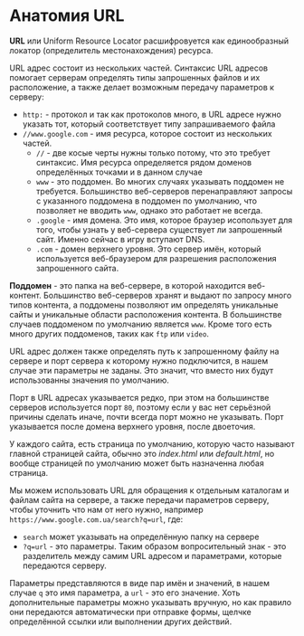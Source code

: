 # Анатомия URL

**URL** или Uniform Resource Locator расшифровуется как единообразный локатор (определитель местонахождения) ресурса.

URL адрес состоит из нескольких частей. Синтаксис URL адресов помогает серверам определять типы запрошенных файлов и их расположение, а также делает возможным передачу параметров к серверу:

* `http:` - протокол и так как протоколов много, в URL адресе нужно указать тот, который соответствует типу запрашиваемого файла
* `//www.google.com` - имя ресурса, которое состоит из нескольких частей.
    * `//` - две косые черты нужны только потому, что это требует синтаксис. Имя ресурса определяется рядом доменов определённых точками и в данном случае
    * `www` - это поддомен. Во многих случаях указывать поддомен не требуется. Большинство веб-серверов перенаправляют запросы с указанного поддомена в поддомен по умолчанию, что позволяет не вводить `www`, однако это работает не всегда.
    * `.google` - имя домена. Это имя, которое браузер исопользует для того, чтобы узнать у веб-сервера существует ли запрошенный сайт. Именно сейчас в игру вступают DNS.
    * `.com` - домен верхнего уровня. Это сервер имён, который используется веб-браузером для разрешения расположения запрошенного сайта.

**Поддомен** - это папка на веб-сервере, в которой находится веб-контент. Большинство веб-серверов хранят и выдают по запросу много типов контента, а поддомены позволяют им определять уникальные сайты и уникальные области расположения контента. В большинстве случаев поддоменом по умолчанию является `www`. Кроме того есть много других поддоменов, таких как `ftp` или `video`.

URL адрес должен также определять путь к запрошенному файлу на сервере и порт сервера к которому нужно подключится, в нашем случае эти параметры не заданы. Это значит, что вместо них будут использованны значения по умолчанию.

Порт в URL адресах указывается редко, при этом на большинстве серверов используется порт `80`, поэтому если у вас нет серьёзной причины сделать иначе, почти всегда порт можно не указывать. Порт указывается после домена верхнего уровня, после двоеточия.

У каждого сайта, есть страница по умолчанию, которую часто называют главной страницей сайта, обычно это *index.html* или *default.html*, но вообще страницей по умолчанию может быть назначенна любая страница.

Мы можем использовать URL для обращения к отдельным каталогам и файлам сайта на сервере, а также передачи параметров серверу, чтобы уточнить что нам от него нужно, например `https://www.google.com.ua/search?q=url`, где:

* `search` может указывать на определённую папку на сервере
* `?q=url` - это параметры. Таким образом вопросительный знак - это разделитель между самим URL адресом и параметрами, которые передаются серверу.

Параметры представляются в виде пар имён и значений, в нашем случае `q` это имя параметра, а `url` - это его значение. Хоть дополнительные параметры можно указывать вручную, но как правило они передаются автоматически при отправке формы, щелчке определённой ссылки или выполнении других действий.